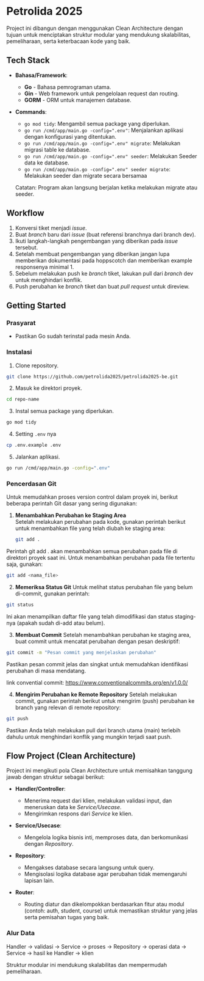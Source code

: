 # Petrolida 2025

Project ini dibangun dengan menggunakan Clean Architecture dengan tujuan untuk menciptakan struktur modular yang mendukung skalabilitas, pemeliharaan, serta keterbacaan kode yang baik.

## Tech Stack

- **Bahasa/Framework**:
  - **Go** - Bahasa pemrograman utama.
  - **Gin** - Web framework untuk pengelolaan request dan routing.
  - **GORM** - ORM untuk manajemen database.
- **Commands**:

  - `go mod tidy`: Mengambil semua package yang diperlukan.
  - `go run /cmd/app/main.go -config=".env"`: Menjalankan aplikasi dengan konfigurasi yang ditentukan.
  - `go run /cmd/app/main.go -config=".env" migrate`: Melakukan migrasi table ke database.
  - `go run /cmd/app/main.go -config=".env" seeder`: Melakukan Seeder data ke database.
  - `go run /cmd/app/main.go -config=".env" seeder migrate`: Melakukan seeder dan migrate secara bersamaa

  Catatan: Program akan langsung berjalan ketika melakukan migrate atau seeder.

## Workflow

1. Konversi tiket menjadi _issue_.
2. Buat _branch_ baru dari _issue_ (buat referensi branchnya dari branch dev).
3. Ikuti langkah-langkah pengembangan yang diberikan pada _issue_ tersebut.
4. Setelah membuat pengembangan yang diberikan jangan lupa memberikan dokumentasi pada hoppscotch dan memberikan example responsenya minimal 1.
5. Sebelum melakukan push ke _branch_ tiket, lakukan pull dari _branch_ dev untuk menghindari konflik.
6. Push perubahan ke _branch_ tiket dan buat _pull request_ untuk direview.

## Getting Started

### Prasyarat

- Pastikan Go sudah terinstal pada mesin Anda.

### Instalasi

1. Clone repository.

```bash
git clone https://github.com/petrolida2025/petrolida2025-be.git
```

2. Masuk ke direktori proyek.

```bash
cd repo-name
```

3. Instal semua package yang diperlukan.

```bash
go mod tidy
```

4. Setting `.env` nya

```bash
cp .env.example .env
```

5. Jalankan aplikasi.

```bash
go run /cmd/app/main.go -config=".env"
```

### Pencerdasan Git

Untuk memudahkan proses version control dalam proyek ini, berikut beberapa perintah Git dasar yang sering digunakan:

1. **Menambahkan Perubahan ke Staging Area**  
   Setelah melakukan perubahan pada kode, gunakan perintah berikut untuk menambahkan file yang telah diubah ke staging area:
   ```bash
   git add .
   ```

Perintah git add . akan menambahkan semua perubahan pada file di direktori proyek saat ini. Untuk menambahkan perubahan pada file tertentu saja, gunakan:

```bash
git add <nama_file>
```

2. **Memeriksa Status Git**
   Untuk melihat status perubahan file yang belum di-commit, gunakan perintah:

```bash
git status
```

Ini akan menampilkan daftar file yang telah dimodifikasi dan status staging-nya (apakah sudah di-add atau belum).

3. **Membuat Commit**
   Setelah menambahkan perubahan ke staging area, buat commit untuk mencatat perubahan dengan pesan deskriptif:

```bash
git commit -m "Pesan commit yang menjelaskan perubahan"
```

Pastikan pesan commit jelas dan singkat untuk memudahkan identifikasi perubahan di masa mendatang.

link convential commit: https://www.conventionalcommits.org/en/v1.0.0/

4. **Mengirim Perubahan ke Remote Repository**
   Setelah melakukan commit, gunakan perintah berikut untuk mengirim (push) perubahan ke branch yang relevan di remote repository:

```bash
git push
```

Pastikan Anda telah melakukan pull dari branch utama (main) terlebih dahulu untuk menghindari konflik yang mungkin terjadi saat push.

## Flow Project (Clean Architecture)

Project ini mengikuti pola Clean Architecture untuk memisahkan tanggung jawab dengan struktur sebagai berikut:

- **Handler/Controller**:

  - Menerima request dari klien, melakukan validasi input, dan meneruskan data ke _Service/Usecase_.
  - Mengirimkan respons dari _Service_ ke klien.

- **Service/Usecase**:

  - Mengelola logika bisnis inti, memproses data, dan berkomunikasi dengan _Repository_.

- **Repository**:

  - Mengakses database secara langsung untuk query.
  - Mengisolasi logika database agar perubahan tidak memengaruhi lapisan lain.

- **Router**:
  - Routing diatur dan dikelompokkan berdasarkan fitur atau modul (contoh: auth, student, course) untuk memastikan struktur yang jelas serta pemisahan tugas yang baik.

### Alur Data

Handler → validasi → Service → proses → Repository → operasi data → Service → hasil ke Handler → klien

Struktur modular ini mendukung skalabilitas dan mempermudah pemeliharaan.
